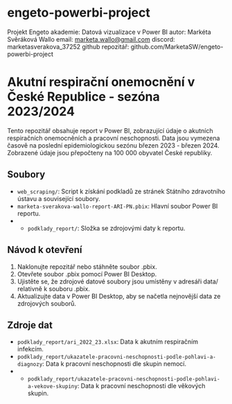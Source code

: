 # engeto-powerbi-project
Projekt Engeto akademie: Datová vizualizace v Power BI
autor: Markéta Svěráková Wallo
email: marketa.wallo@gmail.com
discord: marketasverakova_37252
github repozitář: github.com/MarketaSW/engeto-powerbi-project

<h1>Akutní respirační onemocnění v České Republice - sezóna 2023/2024</h1>

Tento repozitář obsahuje report v Power BI, zobrazující údaje o akutních respiračních onemocněních a pracovní neschopnosti. Data jsou vymezena časově na poslední epidemiologickou sezónu březen 2023 - březen 2024. Zobrazené údaje jsou přepočteny na 100 000 obyvatel České republiky.

## Soubory

- `web_scraping/`: Script k získání podkladů ze stránek Státního zdravotního ústavu a související soubory.
- `marketa-sverakova-wallo-report-ARI-PN.pbix`: Hlavní soubor Power BI reportu.
- - `podklady_report/`: Složka se zdrojovými daty k reportu.

## Návod k otevření

1. Naklonujte repozitář nebo stáhněte soubor .pbix.
2. Otevřete soubor .pbix pomocí Power BI Desktop.
3. Ujistěte se, že zdrojové datové soubory jsou umístěny v adresáři data/ relativně k souboru .pbix.
4. Aktualizujte data v Power BI Desktop, aby se načetla nejnovější data ze zdrojových souborů.

## Zdroje dat

- `podklady_report/ari_2022_23.xlsx`: Data k akutním respiračním infekcím.
- `podklady_report/ukazatele-pracovni-neschopnosti-podle-pohlavi-a-diagnozy`: Data k pracovní neschopnosti dle skupin nemocí.
- - `podklady_report/ukazatele-pracovni-neschopnosti-podle-pohlavi-a-vekove-skupiny`: Data k pracovní neschopnosti dle věkových skupin.
